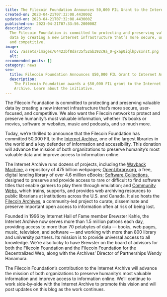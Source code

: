 ```yaml
---
title: The Filecoin Foundation Announces 50,000 FIL Grant to the Internet Archive
created-on: 2023-04-21T07:32:08.443000Z
updated-on: 2023-04-21T07:32:08.443000Z
published-on: 2023-04-21T07:33:56.200000Z
description:
  The Filecoin Foundation is committed to protecting and preserving valuable
  data by creating a new internet infrastructure that’s more secure, user-focused,
  and competitive.
image:
  src: /assets/images/64423bf8da735f52ab392c9a_0-gxap0iqlhpvsxnst.png
  alt:
recommended-posts: []
category: news
seo:
  title: Filecoin Foundation Announces $50,000 FIL Grant to Internet Archive
  description:
    The Filecoin Foundation awards a $50,000 FIL grant to the Internet
    Archive. Learn about the initiative.
---
```


The Filecoin Foundation is committed to protecting and preserving valuable data by creating a new internet infrastructure that’s more secure, user-focused, and competitive. We also want the Filecoin network to protect and preserve humanity’s most valuable information, whether it’s books or movies, software or websites, music and podcasts, and so much more.

Today, we’re thrilled to announce that the Filecoin Foundation has committed 50,000 FIL to the [Internet Archive](https://archive.org/), one of the largest libraries in the world and a key defender of information and accessibility. This donation will advance the mission of both organizations to preserve humanity’s most valuable data and improve access to information online.

The Internet Archive runs dozens of projects, including the [Wayback Machine](https://archive.org/web/), a repository of 475 billion webpages; [OpenLibrary.org](https://openlibrary.org/), a free, digital lending library of over 4.6 million eBooks; [Software Collections](https://archive.org/details/software), designed to preserve and provide access to rare or difficult to find software titles that enable gamers to play them through emulation; and [Community Webs](https://communitywebs.archive-it.org/), which trains, supports, and provides web archiving resources to public librarians at institutions across the U.S. and Canada. It also hosts the [Filecoin Archives](http://blog.archive.org/tag/filecoin/), a community-led project to curate, disseminate and preserve important open access to information often at risk of being lost.

Founded in 1996 by Internet Hall of Fame member Brewster Kahle, the Internet Archive now serves more than 1.5 million patrons each day, providing access to more than 70 petabytes of data — books, web pages, music, television, and software — and working with more than 800 library and university partners. Its mission is to provide universal access to all knowledge. We’re also lucky to have Brewster on the board of advisors for both the Filecoin Foundation and the Filecoin Foundation for the Decentralized Web, along with the Archives’ Director of Partnerships Wendy Hanamura.

The Filecoin Foundation’s contribution to the Internet Archive will advance the mission of both organizations to preserve humanity’s most valuable information and improve access to information online. We’ll continue to work side-by-side with the Internet Archive to promote this vision and will post updates on this blog as the work continues.
